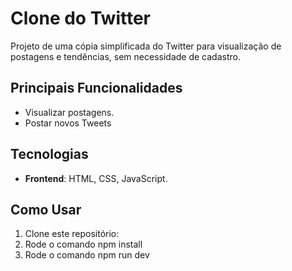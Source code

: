 # Clone do Twitter

Projeto de uma cópia simplificada do Twitter para visualização de postagens e tendências, sem necessidade de cadastro.

## Principais Funcionalidades
- Visualizar postagens.
- Postar novos Tweets

## Tecnologias
- **Frontend**: HTML, CSS, JavaScript.

## Como Usar
1. Clone este repositório:
2. Rode o comando npm install
3. Rode o comando npm run dev

